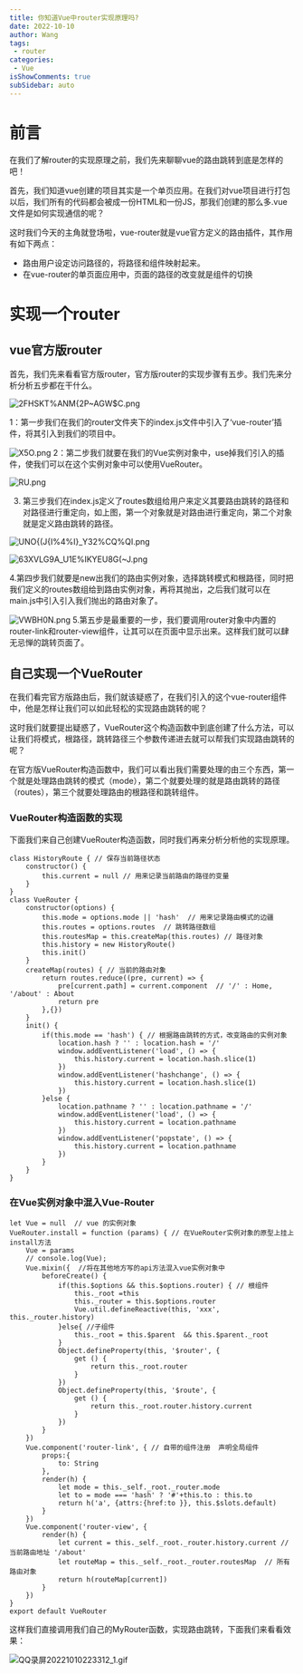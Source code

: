 ```yaml
---
title: 你知道Vue中router实现原理吗? 
date: 2022-10-10
author: Wang
tags:
 - router
categories: 
 - Vue
isShowComments: true  
subSidebar: auto
---
```


# 前言
在我们了解router的实现原理之前，我们先来聊聊vue的路由跳转到底是怎样的吧！

首先，我们知道vue创建的项目其实是一个单页应用。在我们对vue项目进行打包以后，我们所有的代码都会被成一份HTML和一份JS，那我们创建的那么多.vue文件是如何实现通信的呢？

这时我们今天的主角就登场啦，vue-router就是vue官方定义的路由插件，其作用有如下两点：

-   路由用户设定访问路径的，将路径和组件映射起来。
-   在vue-router的单页面应用中，页面的路径的改变就是组件的切换



# 实现一个router

## vue官方版router

首先，我们先来看看官方版router，官方版router的实现步骤有五步。我们先来分析分析五步都在干什么。


![2FHSKT%ANM{2P~AGW$C.png](https://p3-juejin.byteimg.com/tos-cn-i-k3u1fbpfcp/911177446e004cddbec29233e85fa500~tplv-k3u1fbpfcp-watermark.image?)

1：第一步我们在我们的router文件夹下的index.js文件中引入了‘vue-router’插件，将其引入到我们的项目中。

![X5O.png](https://p3-juejin.byteimg.com/tos-cn-i-k3u1fbpfcp/d80ada1ba8354457bfe5a61dc2400974~tplv-k3u1fbpfcp-watermark.image?)
2：第二步我们就要在我们的Vue实例对象中，use掉我们引入的插件，使我们可以在这个实例对象中可以使用VueRouter。

![RU.png](https://p1-juejin.byteimg.com/tos-cn-i-k3u1fbpfcp/ed957c1ec4a64a36a71956b315a5dce9~tplv-k3u1fbpfcp-watermark.image?)

3. 第三步我们在index.js定义了routes数组给用户来定义其要路由跳转的路径和对路径进行重定向，如上图，第一个对象就是对路由进行重定向，第二个对象就是定义路由跳转的路径。



![UNO{(J{I%4%I}_Y32%CQ%QI.png](https://p9-juejin.byteimg.com/tos-cn-i-k3u1fbpfcp/b4b583ab090f474ea680dbfc5cba178f~tplv-k3u1fbpfcp-watermark.image?)

![63XVLG9A_U1E%IKYEU8G(~J.png](https://p9-juejin.byteimg.com/tos-cn-i-k3u1fbpfcp/afd6b1251bf24f22bd3553de128143d7~tplv-k3u1fbpfcp-watermark.image?)

4.第四步我们就要是new出我们的路由实例对象，选择跳转模式和根路径，同时把我们定义的routes数组给到路由实例对象，再将其抛出，之后我们就可以在main.js中引入引入我们抛出的路由对象了。



![VWBH0N.png](https://p6-juejin.byteimg.com/tos-cn-i-k3u1fbpfcp/7744cabdc9f6499aa2bd079a54e7ddd5~tplv-k3u1fbpfcp-watermark.image?)
5.第五步是最重要的一步，我们要调用router对象中内置的router-link和router-view组件，让其可以在页面中显示出来。这样我们就可以肆无忌惮的跳转页面了。


## 自己实现一个VueRouter

在我们看完官方版路由后，我们就该疑惑了，在我们引入的这个vue-router组件中，他是怎样让我们可以如此轻松的实现路由跳转的呢？

这时我们就要提出疑惑了，VueRouter这个构造函数中到底创建了什么方法，可以让我们将模式，根路径，跳转路径三个参数传递进去就可以帮我们实现路由跳转的呢？

在官方版VueRouter构造函数中，我们可以看出我们需要处理的由三个东西，第一个就是处理路由跳转的模式（mode），第二个就要处理的就是路由跳转的路径（routes），第三个就要处理路由的根路径和跳转组件。

### VueRouter构造函数的实现

下面我们来自己创建VueRouter构造函数，同时我们再来分析分析他的实现原理。

```
class HistoryRoute { // 保存当前路径状态
    constructor() {
        this.current = null // 用来记录当前路由的路径的变量
    }
}
class VueRouter {
    constructor(options) {
        this.mode = options.mode || 'hash'  // 用来记录路由模式的边疆
        this.routes = options.routes  // 跳转路径数组
        this.routesMap = this.createMap(this.routes) // 路径对象
        this.history = new HistoryRoute()
        this.init()
    }
    createMap(routes) { // 当前的路由对象
        return routes.reduce((pre, current) => {
            pre[current.path] = current.component  // '/' : Home, '/about' : About
            return pre
        },{})
    }
    init() {  
        if(this.mode == 'hash') { // 根据路由跳转的方式，改变路由的实例对象
            location.hash ? '' : location.hash = '/'
            window.addEventListener('load', () => {
                this.history.current = location.hash.slice(1)
            })
            window.addEventListener('hashchange', () => {
                this.history.current = location.hash.slice(1)
            })
        }else {
            location.pathname ? '' : location.pathname = '/'
            window.addEventListener('load', () => {
                this.history.current = location.pathname
            })
            window.addEventListener('popstate', () => {
                this.history.current = location.pathname
            })
        }
    }
}
```
### 在Vue实例对象中混入Vue-Router
```
let Vue = null  // vue 的实例对象
VueRouter.install = function (params) { // 在VueRouter实例对象的原型上挂上install方法
    Vue = params
    // console.log(Vue); 
    Vue.mixin({  //将在其他地方写的api方法混入vue实例对象中
        beforeCreate() {
            if(this.$options && this.$options.router) { // 根组件
                this._root =this
                this._router = this.$options.router
                Vue.util.defineReactive(this, 'xxx', this._router.history)
            }else{ //子组件
                this._root = this.$parent  && this.$parent._root
            }
            Object.defineProperty(this, '$router', {
                get () {
                    return this._root.router
                }
            })
            Object.defineProperty(this, '$route', {
                get () {
                    return this._root.router.history.current
                }
            })
        }
    })
    Vue.component('router-link', { // 自带的组件注册  声明全局组件
        props:{
            to: String
        },
        render(h) {
            let mode = this._self._root._router.mode
            let to = mode === 'hash' ? '#'+this.to : this.to
            return h('a', {attrs:{href:to }}, this.$slots.default)
        }
    })
    Vue.component('router-view', {
        render(h) {
            let current = this._self._root._router.history.current // 当前路由地址 '/about'
            let routeMap = this._self._root._router.routesMap  // 所有路由对象
            return h(routeMap[current])
        }
    })
}
export default VueRouter
```
这样我们直接调用我们自己的MyRouter函数，实现路由跳转，下面我们来看看效果：


![QQ录屏20221010223312_1.gif](https://p6-juejin.byteimg.com/tos-cn-i-k3u1fbpfcp/26b73dd0ecd44183bf538580dca2347d~tplv-k3u1fbpfcp-watermark.image?)

